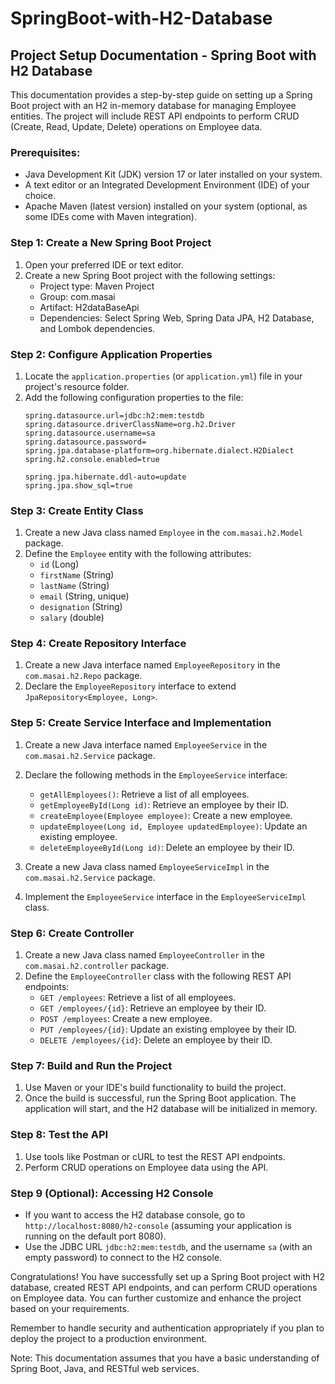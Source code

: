 # SpringBoot-with-H2-Database

## Project Setup Documentation - Spring Boot with H2 Database

This documentation provides a step-by-step guide on setting up a Spring Boot project with an H2 in-memory database for managing Employee entities. The project will include REST API endpoints to perform CRUD (Create, Read, Update, Delete) operations on Employee data.

### Prerequisites:
- Java Development Kit (JDK) version 17 or later installed on your system.
- A text editor or an Integrated Development Environment (IDE) of your choice.
- Apache Maven (latest version) installed on your system (optional, as some IDEs come with Maven integration).

### Step 1: Create a New Spring Boot Project
1. Open your preferred IDE or text editor.
2. Create a new Spring Boot project with the following settings:
   - Project type: Maven Project
   - Group: com.masai
   - Artifact: H2dataBaseApi
   - Dependencies: Select Spring Web, Spring Data JPA, H2 Database, and Lombok dependencies.

### Step 2: Configure Application Properties
1. Locate the `application.properties` (or `application.yml`) file in your project's resource folder.
2. Add the following configuration properties to the file:
   ```
   spring.datasource.url=jdbc:h2:mem:testdb
   spring.datasource.driverClassName=org.h2.Driver
   spring.datasource.username=sa
   spring.datasource.password=
   spring.jpa.database-platform=org.hibernate.dialect.H2Dialect
   spring.h2.console.enabled=true

   spring.jpa.hibernate.ddl-auto=update
   spring.jpa.show_sql=true
   ```

### Step 3: Create Entity Class
1. Create a new Java class named `Employee` in the `com.masai.h2.Model` package.
2. Define the `Employee` entity with the following attributes:
   - `id` (Long)
   - `firstName` (String)
   - `lastName` (String)
   - `email` (String, unique)
   - `designation` (String)
   - `salary` (double)

### Step 4: Create Repository Interface
1. Create a new Java interface named `EmployeeRepository` in the `com.masai.h2.Repo` package.
2. Declare the `EmployeeRepository` interface to extend `JpaRepository<Employee, Long>`.

### Step 5: Create Service Interface and Implementation
1. Create a new Java interface named `EmployeeService` in the `com.masai.h2.Service` package.
2. Declare the following methods in the `EmployeeService` interface:
   - `getAllEmployees()`: Retrieve a list of all employees.
   - `getEmployeeById(Long id)`: Retrieve an employee by their ID.
   - `createEmployee(Employee employee)`: Create a new employee.
   - `updateEmployee(Long id, Employee updatedEmployee)`: Update an existing employee.
   - `deleteEmployeeById(Long id)`: Delete an employee by their ID.

3. Create a new Java class named `EmployeeServiceImpl` in the `com.masai.h2.Service` package.
4. Implement the `EmployeeService` interface in the `EmployeeServiceImpl` class.

### Step 6: Create Controller
1. Create a new Java class named `EmployeeController` in the `com.masai.h2.controller` package.
2. Define the `EmployeeController` class with the following REST API endpoints:
   - `GET /employees`: Retrieve a list of all employees.
   - `GET /employees/{id}`: Retrieve an employee by their ID.
   - `POST /employees`: Create a new employee.
   - `PUT /employees/{id}`: Update an existing employee by their ID.
   - `DELETE /employees/{id}`: Delete an employee by their ID.

### Step 7: Build and Run the Project
1. Use Maven or your IDE's build functionality to build the project.
2. Once the build is successful, run the Spring Boot application. The application will start, and the H2 database will be initialized in memory.

### Step 8: Test the API
1. Use tools like Postman or cURL to test the REST API endpoints.
2. Perform CRUD operations on Employee data using the API.

### Step 9 (Optional): Accessing H2 Console
- If you want to access the H2 database console, go to `http://localhost:8080/h2-console` (assuming your application is running on the default port 8080).
- Use the JDBC URL `jdbc:h2:mem:testdb`, and the username `sa` (with an empty password) to connect to the H2 console.

Congratulations! You have successfully set up a Spring Boot project with H2 database, created REST API endpoints, and can perform CRUD operations on Employee data. You can further customize and enhance the project based on your requirements.

Remember to handle security and authentication appropriately if you plan to deploy the project to a production environment.

Note: This documentation assumes that you have a basic understanding of Spring Boot, Java, and RESTful web services.